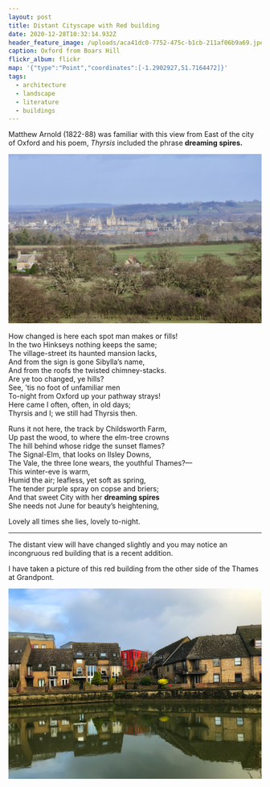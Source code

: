 ```yaml
---
layout: post
title: Distant Cityscape with Red building
date: 2020-12-28T10:32:14.932Z
header_feature_image: /uploads/aca41dc0-7752-475c-b1cb-211af06b9a69.jpeg
caption: Oxford from Boars Hill
flickr_album: flickr
map: '{"type":"Point","coordinates":[-1.2902927,51.7164472]}'
tags:
  - architecture
  - landscape
  - literature
  - buildings
---
```

Matthew Arnold (1822-88) was familiar with this view from East of the city of Oxford and his poem, *Thyrsis* included the phrase **dreaming spires.**

![Oxford from Boars Hill](/uploads/aca41dc0-7752-475c-b1cb-211af06b9a69.jpeg "Oxford")

How changed is here each spot man makes or fills!\
In the two Hinkseys nothing keeps the same;\
The village-street its haunted mansion lacks,\
And from the sign is gone Sibylla’s name,\
And from the roofs the twisted chimney-stacks.\
Are ye too changed, ye hills?\
See, ’tis no foot of unfamiliar men\
To-night from Oxford up your pathway strays!\
Here came I often, often, in old days;\
Thyrsis and I; we still had Thyrsis then.

Runs it not here, the track by Childsworth Farm,\
Up past the wood, to where the elm-tree crowns\
The hill behind whose ridge the sunset flames?\
The Signal-Elm, that looks on Ilsley Downs,\
The Vale, the three lone wears, the youthful Thames?—\
This winter-eve is warm,\
Humid the air; leafless, yet soft as spring,\
The tender purple spray on copse and briers;\
And that sweet City with her **dreaming spires**\
She needs not June for beauty’s heightening,

Lovely all times she lies, lovely to-night.

<hr />

The distant view will have changed slightly and you may notice an incongruous red building that is a recent addition.

I have taken a picture of this red building from the other side of the Thames at Grandpont.

![Looking through Friars Wharf houses](/uploads/d1d442be-9602-4a11-bd2e-d158f0208046.jpeg)